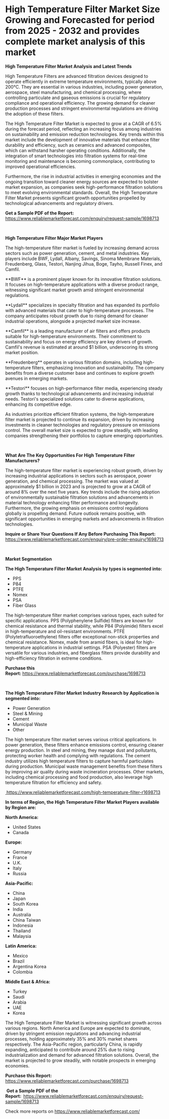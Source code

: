 <p><h1>High Temperature Filter Market Size Growing and Forecasted for period from 2025 - 2032 and provides complete market analysis of this market</h1></p><p><strong>High Temperature Filter Market Analysis and Latest Trends</strong></p>
<p><p>High Temperature Filters are advanced filtration devices designed to operate efficiently in extreme temperature environments, typically above 200°C. They are essential in various industries, including power generation, aerospace, steel manufacturing, and chemical processing, where controlling particulate and gaseous emissions is crucial for regulatory compliance and operational efficiency. The growing demand for cleaner production processes and stringent environmental regulations are driving the adoption of these filters.</p><p>The High Temperature Filter Market is expected to grow at a CAGR of 6.5% during the forecast period, reflecting an increasing focus among industries on sustainability and emission reduction technologies. Key trends within this market include the development of innovative materials that enhance filter durability and efficiency, such as ceramics and advanced composites, which can withstand harsher operating conditions. Additionally, the integration of smart technologies into filtration systems for real-time monitoring and maintenance is becoming commonplace, contributing to improved operational efficiencies.</p><p>Furthermore, the rise in industrial activities in emerging economies and the ongoing transition toward cleaner energy sources are expected to bolster market expansion, as companies seek high-performance filtration solutions to meet evolving environmental standards. Overall, the High Temperature Filter Market presents significant growth opportunities propelled by technological advancements and regulatory drivers.</p></p>
<p><strong>Get a Sample PDF of the Report:&nbsp;</strong> <a href="https://www.reliablemarketforecast.com/enquiry/request-sample/1698713?utm_campaign=2724&utm_medium=2&utm_source=Github&utm_content=ia&utm_term=01042025&utm_id=high-temperature-filter">https://www.reliablemarketforecast.com/enquiry/request-sample/1698713</a></p>
<p>&nbsp;</p>
<p><strong>High Temperature Filter Major Market Players</strong></p>
<p><p>The high-temperature filter market is fueled by increasing demand across sectors such as power generation, cement, and metal industries. Key players include BWF, Lydall, Albany, Savings, Sinoma Membrane Materials, Freudenberg, Glass, Testori, Nanjing Jihua, Boge, Tayho, Russell Finex, and Camfil.</p><p>**BWF** is a prominent player known for its innovative filtration solutions. It focuses on high-temperature applications with a diverse product range, witnessing significant market growth amid stringent environmental regulations.</p><p>**Lydall** specializes in specialty filtration and has expanded its portfolio with advanced materials that cater to high-temperature processes. The company anticipates robust growth due to rising demand for cleaner industrial operations, alongside a projected market size increase.</p><p>**Camfil** is a leading manufacturer of air filters and offers products suitable for high-temperature environments. Their commitment to sustainability and focus on energy efficiency are key drivers of growth. Camfil's revenue is estimated at around $1 billion, underscoring its strong market position.</p><p>**Freudenberg** operates in various filtration domains, including high-temperature filters, emphasizing innovation and sustainability. The company benefits from a diverse customer base and continues to explore growth avenues in emerging markets.</p><p>**Testori** focuses on high-performance filter media, experiencing steady growth thanks to technological advancements and increasing industrial needs. Testori's specialized solutions cater to diverse applications, enhancing its competitive edge.</p><p>As industries prioritize efficient filtration systems, the high-temperature filter market is projected to continue its expansion, driven by increasing investments in cleaner technologies and regulatory pressure on emissions control. The overall market size is expected to grow steadily, with leading companies strengthening their portfolios to capture emerging opportunities.</p></p>
<p>&nbsp;</p>
<p><strong>What Are The Key Opportunities For High Temperature Filter Manufacturers?</strong></p>
<p><p>The high-temperature filter market is experiencing robust growth, driven by increasing industrial applications in sectors such as aerospace, power generation, and chemical processing. The market was valued at approximately $1 billion in 2023 and is projected to grow at a CAGR of around 8% over the next five years. Key trends include the rising adoption of environmentally sustainable filtration solutions and advancements in material technology enhancing filter performance and longevity. Furthermore, the growing emphasis on emissions control regulations globally is propelling demand. Future outlook remains positive, with significant opportunities in emerging markets and advancements in filtration technologies.</p></p>
<p><strong>Inquire or Share Your Questions If Any Before Purchasing This Report:</strong> <a href="https://www.reliablemarketforecast.com/enquiry/pre-order-enquiry/1698713?utm_campaign=2724&utm_medium=2&utm_source=Github&utm_content=ia&utm_term=01042025&utm_id=high-temperature-filter">https://www.reliablemarketforecast.com/enquiry/pre-order-enquiry/1698713</a></p>
<p>&nbsp;</p>
<p><strong>Market Segmentation</strong></p>
<p><strong>The High Temperature Filter Market Analysis by types is segmented into:</strong></p>
<p><ul><li>PPS</li><li>P84</li><li>PTFE</li><li>Nomex</li><li>PSA</li><li>Fiber Glass</li></ul></p>
<p><p>The high-temperature filter market comprises various types, each suited for specific applications. PPS (Polyphenylene Sulfide) filters are known for chemical resistance and thermal stability, while P84 (Polyimide) filters excel in high-temperature and oil-resistant environments. PTFE (Polytetrafluoroethylene) filters offer exceptional non-stick properties and chemical resistance. Nomex, made from aramid fibers, is ideal for high-temperature applications in industrial settings. PSA (Polyester) filters are versatile for various industries, and fiberglass filters provide durability and high-efficiency filtration in extreme conditions.</p></p>
<p><strong>Purchase this Report:&nbsp;</strong><a href="https://www.reliablemarketforecast.com/purchase/1698713?utm_campaign=2724&utm_medium=2&utm_source=Github&utm_content=ia&utm_term=01042025&utm_id=high-temperature-filter">https://www.reliablemarketforecast.com/purchase/1698713</a></p>
<p>&nbsp;</p>
<p><strong>The High Temperature Filter Market Industry Research by Application is segmented into:</strong></p>
<p><ul><li>Power Generation</li><li>Steel & Mining</li><li>Cement</li><li>Municipal Waste</li><li>Other</li></ul></p>
<p><p>The high temperature filter market serves various critical applications. In power generation, these filters enhance emissions control, ensuring cleaner energy production. In steel and mining, they manage dust and pollutants, protecting worker health and complying with regulations. The cement industry utilizes high temperature filters to capture harmful particulates during production. Municipal waste management benefits from these filters by improving air quality during waste incineration processes. Other markets, including chemical processing and food production, also leverage high temperature filtration for efficiency and safety.</p></p>
<p><a href="https://www.reliablemarketforecast.com/high-temperature-filter-r1698713?utm_campaign=2724&utm_medium=2&utm_source=Github&utm_content=ia&utm_term=01042025&utm_id=high-temperature-filter">&nbsp;https://www.reliablemarketforecast.com/high-temperature-filter-r1698713</a></p>
<p><strong>In terms of Region, the High Temperature Filter Market Players available by Region are:</strong></p>
<p>
    <p> <strong> North America: </strong>
        <ul>
            <li>United States</li>
            <li>Canada</li>
        </ul>
        </p> 
    <p> <strong> Europe: </strong>
        <ul>
            <li>Germany</li>
            <li>France</li>
            <li>U.K.</li>
            <li>Italy</li>
            <li>Russia</li>
        </ul>
        </p> 
    <p> <strong> Asia-Pacific: </strong>
        <ul>
            <li>China</li>
            <li>Japan</li>
            <li>South Korea</li>
            <li>India</li>
            <li>Australia</li>
            <li>China Taiwan</li>
            <li>Indonesia</li>
            <li>Thailand</li>
            <li>Malaysia</li>
        </ul>
        </p> 
    <p> <strong> Latin America: </strong>
        <ul>
            <li>Mexico</li>
            <li>Brazil</li>
            <li>Argentina Korea</li>
            <li>Colombia</li>
        </ul>
        </p> 
    <p> <strong> Middle East & Africa: </strong>
        <ul>
            <li>Turkey</li>
            <li>Saudi</li>
            <li>Arabia</li>
            <li>UAE</li>
            <li>Korea</li>
        </ul>
    </p>
    </p>
<p><p>The High Temperature Filter Market is witnessing significant growth across various regions. North America and Europe are expected to dominate, driven by stringent emission regulations and advancing industrial processes, holding approximately 35% and 30% market shares respectively. The Asia-Pacific region, particularly China, is rapidly expanding, anticipated to contribute around 25% due to rising industrialization and demand for advanced filtration solutions. Overall, the market is projected to grow steadily, with notable prospects in emerging economies.</p></p>
<p><strong>Purchase this Report: </strong><a href="https://www.reliablemarketforecast.com/purchase/1698713?utm_campaign=2724&utm_medium=2&utm_source=Github&utm_content=ia&utm_term=01042025&utm_id=high-temperature-filter">https://www.reliablemarketforecast.com/purchase/1698713</a></p>
<p>&nbsp;<strong>Get a Sample PDF of the Report:&nbsp;&nbsp;</strong><a href="https://www.reliablemarketforecast.com/enquiry/request-sample/1698713?utm_campaign=2724&utm_medium=2&utm_source=Github&utm_content=ia&utm_term=01042025&utm_id=high-temperature-filter">https://www.reliablemarketforecast.com/enquiry/request-sample/1698713</a></p>
<p><strong></strong></p>
<p>Check more reports on <a href="https://www.reliablemarketforecast.com/?utm_campaign=2724&utm_medium=2&utm_source=Github&utm_content=ia&utm_term=01042025&utm_id=high-temperature-filter">https://www.reliablemarketforecast.com/</a></p>